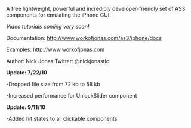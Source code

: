 A free lightweight, powerful and incredibly developer-friendly set of AS3 components for emulating the iPhone GUI.

<i>Video tutorials coming very soon! </i>

Documentation: http://www.workofjonas.com/as3/iphone/docs

Examples: http://www.workofjonas.com


Author: Nick Jonas
Twitter: @nickjonastic


**Update: 7/22/10**

-Dropped file size from 72 kb to 58 kb

-Increased performance for UnlockSlider component

**Update: 9/11/10**

-Added hit states to all clickable components